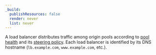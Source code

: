 ```yaml
---
_build:
  publishResources: false
  render: never
  list: never
---
```


A load balancer distributes traffic among origin pools according to [pool health](/load-balancing/understand-basics/health-details/) and its [steering policy](load-balancing/understand-basics/traffic-steering/steering-policies/). Each load balancer is identified by its DNS hostname (`lb.example.com`, `www.example.com`, etc.).
